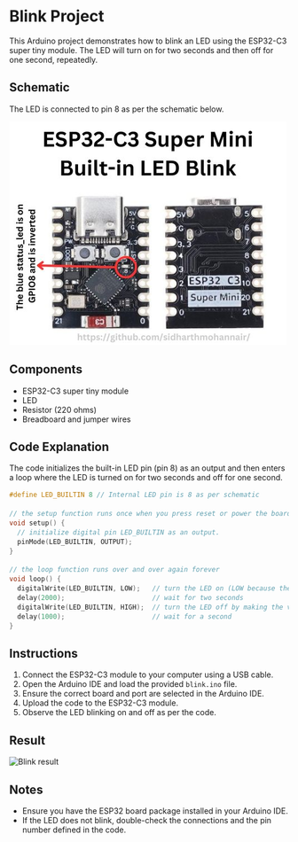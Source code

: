 # Blink Project

This Arduino project demonstrates how to blink an LED using the ESP32-C3 super tiny module. The LED will turn on for two seconds and then off for one second, repeatedly.

## Schematic

The LED is connected to pin 8 as per the schematic below.

![Blink Schematic](images/circuit.jpg)

## Components

- ESP32-C3 super tiny module
- LED
- Resistor (220 ohms)
- Breadboard and jumper wires

## Code Explanation

The code initializes the built-in LED pin (pin 8) as an output and then enters a loop where the LED is turned on for two seconds and off for one second.

```cpp
#define LED_BUILTIN 8 // Internal LED pin is 8 as per schematic

// the setup function runs once when you press reset or power the board
void setup() {
  // initialize digital pin LED_BUILTIN as an output.
  pinMode(LED_BUILTIN, OUTPUT);
}

// the loop function runs over and over again forever
void loop() {
  digitalWrite(LED_BUILTIN, LOW);   // turn the LED on (LOW because the LED is inverted)
  delay(2000);                      // wait for two seconds
  digitalWrite(LED_BUILTIN, HIGH);  // turn the LED off by making the voltage HIGH
  delay(1000);                      // wait for a second
}
```

## Instructions

1. Connect the ESP32-C3 module to your computer using a USB cable.
2. Open the Arduino IDE and load the provided `blink.ino` file.
3. Ensure the correct board and port are selected in the Arduino IDE.
4. Upload the code to the ESP32-C3 module.
5. Observe the LED blinking on and off as per the code.

## Result

![Blink result](images/result.gif)

## Notes

- Ensure you have the ESP32 board package installed in your Arduino IDE.
- If the LED does not blink, double-check the connections and the pin number defined in the code.

